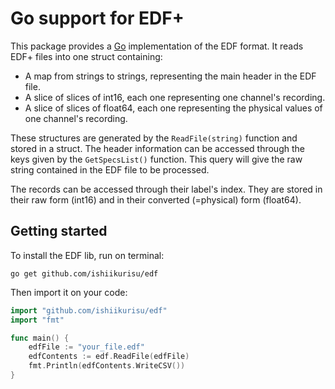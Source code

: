 Go support for EDF+
===================

This package provides a [Go](https://golang.org/) implementation of the EDF format. It reads EDF+ files into one struct containing:

+ A map from strings to strings, representing the main header in the EDF file.
+ A slice of slices of int16, each one representing one channel's recording.
+ A slice of slices of float64, each one representing the physical values of one channel's recording.

These structures are generated by the `ReadFile(string)` function and stored in a struct. The header information can be accessed through the keys given by the `GetSpecsList()` function. This query will give the raw string contained in the EDF file to be processed.

The records can be accessed through their label's index. They are stored in their raw form (int16) and in their converted (=physical) form (float64).

Getting started
---------------

To install the EDF lib, run on terminal:

```
go get github.com/ishiikurisu/edf
```

Then import it on your code:

``` go
import "github.com/ishiikurisu/edf"
import "fmt"

func main() {
    edfFile := "your_file.edf"
    edfContents := edf.ReadFile(edfFile)
    fmt.Println(edfContents.WriteCSV())
}
```
